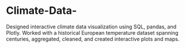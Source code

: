 # Climate-Data-
Designed interactive climate data visualization using SQL, pandas, and Plotly. Worked with a historical European temperature dataset spanning centuries, aggregated, cleaned, and created interactive plots and maps.
